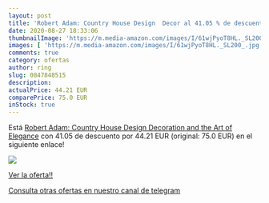 ```yaml
---
layout: post
title: 'Robert Adam: Country House Design  Decor al 41.05 % de descuento'
date: 2020-08-27 18:33:06
thumbnailImage: 'https://m.media-amazon.com/images/I/61wjPyoT8HL._SL200_.jpg'
images: [ 'https://m.media-amazon.com/images/I/61wjPyoT8HL._SL200_.jpg' ]
comments: true
category: ofertas
author: ring
slug: 0847848515
description:
actualPrice: 44.21 EUR
comparePrice: 75.0 EUR
inStock: true
---
```


Está [Robert Adam: Country House Design  Decoration  and the Art of Elegance](https://www.amazon.com/dp/0847848515/?tag=redken08-20) con 41.05 de descuento por 44.21 EUR (original: 75.0 EUR) en el siguiente enlace!

[![](https://m.media-amazon.com/images/I/61wjPyoT8HL._SL200_.jpg)](https://www.amazon.com/dp/0847848515/?tag=redken08-20)

[Ver la oferta!!](https://www.amazon.com/dp/0847848515/?tag=redken08-20)

[Consulta otras ofertas en nuestro canal de telegram](https://t.me/s/ofertas25)
